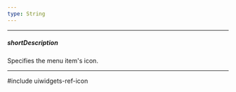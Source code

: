 ```yaml
---
type: String
---
```

---
##### shortDescription
Specifies the menu item's icon.

---
#include uiwidgets-ref-icon